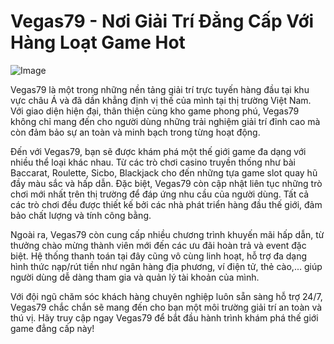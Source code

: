 # Vegas79 - Nơi Giải Trí Đẳng Cấp Với Hàng Loạt Game Hot

![Image](https://github.com/user-attachments/assets/bd51ea9f-0666-407b-a7a7-98ead6de688c)

Vegas79 là một trong những nền tảng giải trí trực tuyến hàng đầu tại khu vực châu Á và đã dần khẳng định vị thế của mình tại thị trường Việt Nam. Với giao diện hiện đại, thân thiện cùng kho game phong phú, Vegas79 không chỉ mang đến cho người dùng những trải nghiệm giải trí đỉnh cao mà còn đảm bảo sự an toàn và minh bạch trong từng hoạt động.

Đến với Vegas79, bạn sẽ được khám phá một thế giới game đa dạng với nhiều thể loại khác nhau. Từ các trò chơi casino truyền thống như bài Baccarat, Roulette, Sicbo, Blackjack cho đến những tựa game slot quay hũ đầy màu sắc và hấp dẫn. Đặc biệt, Vegas79 còn cập nhật liên tục những trò chơi mới nhất trên thị trường để đáp ứng nhu cầu của người dùng. Tất cả các trò chơi đều được thiết kế bởi các nhà phát triển hàng đầu thế giới, đảm bảo chất lượng và tính công bằng.

Ngoài ra, Vegas79 còn cung cấp nhiều chương trình khuyến mãi hấp dẫn, từ thưởng chào mừng thành viên mới đến các ưu đãi hoàn trả và event đặc biệt. Hệ thống thanh toán tại đây cũng vô cùng linh hoạt, hỗ trợ đa dạng hình thức nạp/rút tiền như ngân hàng địa phương, ví điện tử, thẻ cào,... giúp người dùng dễ dàng tham gia và quản lý tài khoản của mình.

Với đội ngũ chăm sóc khách hàng chuyên nghiệp luôn sẵn sàng hỗ trợ 24/7, Vegas79 chắc chắn sẽ mang đến cho bạn một môi trường giải trí an toàn và thú vị. Hãy truy cập ngay Vegas79 để bắt đầu hành trình khám phá thế giới game đẳng cấp này!